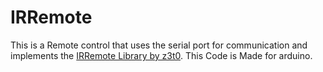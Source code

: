 # IRRemote
This is a Remote control that uses the serial port for communication and implements the [IRRemote Library by z3t0](https://github.com/z3t0/Arduino-IRremote). 
This Code is Made for arduino.
